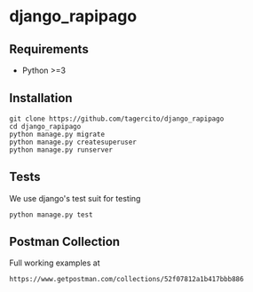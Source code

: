# django_rapipago


## Requirements

* Python >=3

## Installation

```
git clone https://github.com/tagercito/django_rapipago
cd django_rapipago
python manage.py migrate
python manage.py createsuperuser
python manage.py runserver
```

## Tests
We use django's test suit for testing

```
python manage.py test
```

## Postman Collection

Full working examples at 
```
https://www.getpostman.com/collections/52f07812a1b417bbb886
```